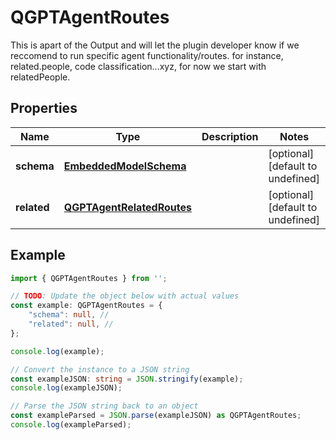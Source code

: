 
# QGPTAgentRoutes

This is apart of the Output and will let the plugin developer know if we reccomend to run specific agent functionality/routes. for instance, related.people, code classification...xyz, for now we start with relatedPeople.

## Properties

Name | Type | Description | Notes
------------ | ------------- | ------------- | -------------
**schema** | [**EmbeddedModelSchema**](EmbeddedModelSchema) |  | [optional] [default to undefined]
**related** | [**QGPTAgentRelatedRoutes**](QGPTAgentRelatedRoutes) |  | [optional] [default to undefined]

## Example

```typescript
import { QGPTAgentRoutes } from '';

// TODO: Update the object below with actual values
const example: QGPTAgentRoutes = {
    "schema": null, // 
    "related": null, // 
};

console.log(example);

// Convert the instance to a JSON string
const exampleJSON: string = JSON.stringify(example);
console.log(exampleJSON);

// Parse the JSON string back to an object
const exampleParsed = JSON.parse(exampleJSON) as QGPTAgentRoutes;
console.log(exampleParsed);
```




